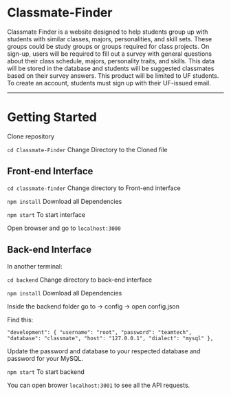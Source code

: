 # Classmate-Finder

Classmate Finder is a website designed to help students group up with students with similar classes, majors, personalities, and skill sets. These groups could be study groups or groups required for class projects. On sign-up, users will be required to fill out a survey with general questions about their class schedule, majors, personality traits, and skills. This data will be stored in the database and students will be suggested classmates based on their survey answers. This product will be limited to UF students. To create an account, students must sign up with their UF-issued email.



----------
Getting Started
===============


Clone repository 

`cd Classmate-Finder` Change Directory to the Cloned file



Front-end Interface
----------
`cd classmate-finder` Change directory to Front-end interface

`npm install` Download all Dependencies

`npm start` To start interface 

Open browser and go to `localhost:3000`


Back-end Interface
----------
In another terminal:

`cd backend` Change directory to back-end interface

`npm install` Download all Dependencies

Inside the backend folder go to -> config -> open config.json

Find this:

` "development": {
    "username": "root",
    "password": "teamtech",
    "database": "classmate",
    "host": "127.0.0.1",
    "dialect": "mysql"
  },
 `
 
 Update the password and database to your respected database and password for your MySQL.
 
 `npm start` To start backend
 
 You can open brower `localhost:3001` to see all the API requests.



